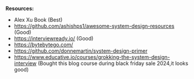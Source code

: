 **Resources:**

- Alex Xu Book (Best)
- https://github.com/ashishps1/awesome-system-design-resources (Good)
- https://interviewready.io/ (Good)
- https://bytebytego.com/
- https://github.com/donnemartin/system-design-primer
- https://www.educative.io/courses/grokking-the-system-design-interview (Bought this blog course during black friday sale 2024,it looks good)
